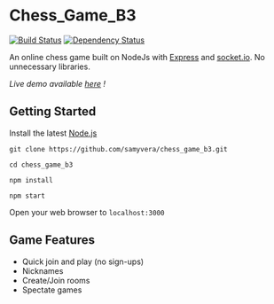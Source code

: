 # Chess_Game_B3

[![Build Status](https://travis-ci.com/samyvera/chess_game_b3.svg?token=KepWfxdRLautAeksBzaf&branch=master)](https://travis-ci.com/samyvera/chess_game_b3)
[![Dependency Status](https://david-dm.org/samyvera/chess_game_b3.svg)](https://david-dm.org/samyvera/chess_game_b3)

An online chess game built on NodeJs with [Express](https://expressjs.com/) and [socket.io](https://socket.io/).  No unnecessary libraries.

*Live demo available [here](https://cgb3.herokuapp.com/) !*

## Getting Started

Install the latest [Node.js](http://nodejs.org)

```console
git clone https://github.com/samyvera/chess_game_b3.git

cd chess_game_b3

npm install

npm start
```

Open your web browser to `localhost:3000`

## Game Features

- Quick join and play (no sign-ups)
- Nicknames
- Create/Join rooms
- Spectate games
